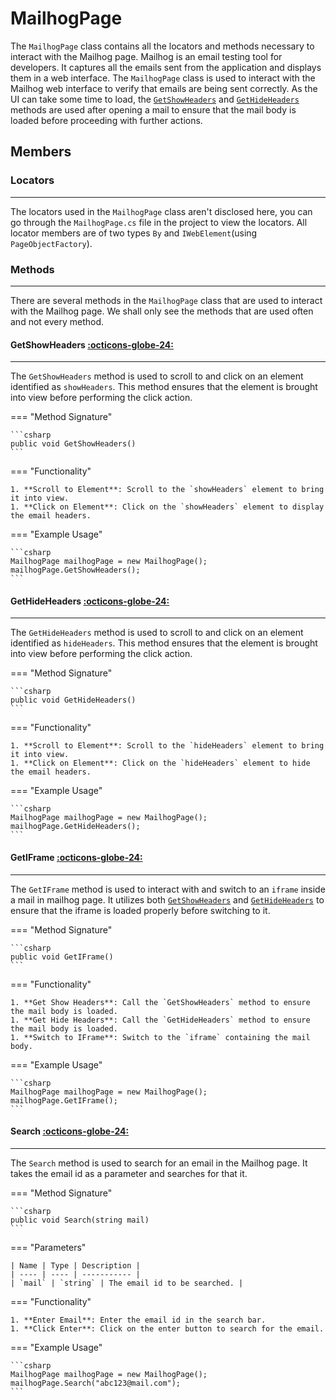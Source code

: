 # MailhogPage

The `MailhogPage` class contains all the locators and methods necessary to interact with the Mailhog page. Mailhog is an email testing tool for developers. It captures all the emails sent from the application and displays them in a web interface. The `MailhogPage` class is used to interact with the Mailhog web interface to verify that emails are being sent correctly. As the UI can take some time to load, the [`GetShowHeaders`](#getshowheaders) and [`GetHideHeaders`](#gethideheaders) methods are used after opening a mail to ensure that the mail body is loaded before proceeding with further actions.

## Members

### **Locators**

---

The locators used in the `MailhogPage` class aren't disclosed here, you can go through the `MailhogPage.cs` file in the project to view the locators. All locator members are of two types `By` and `IWebElement`(using `PageObjectFactory`).

### **Methods**

---

There are several methods in the `MailhogPage` class that are used to interact with the Mailhog page. We shall only see the methods that are used often and not every method.

#### GetShowHeaders [:octicons-globe-24:](../../../getting-started/conventions.md/#public)

---

The `GetShowHeaders` method is used to scroll to and click on an element identified as `showHeaders`. This method ensures that the element is brought into view before performing the click action.

=== "Method Signature"

	```csharp
	public void GetShowHeaders()
	```

=== "Functionality"

	1. **Scroll to Element**: Scroll to the `showHeaders` element to bring it into view.
	1. **Click on Element**: Click on the `showHeaders` element to display the email headers.

=== "Example Usage"

	```csharp
	MailhogPage mailhogPage = new MailhogPage();
	mailhogPage.GetShowHeaders();
	```

#### GetHideHeaders [:octicons-globe-24:](../../../getting-started/conventions.md/#public)

---

The `GetHideHeaders` method is used to scroll to and click on an element identified as `hideHeaders`. This method ensures that the element is brought into view before performing the click action.

=== "Method Signature"

	```csharp
	public void GetHideHeaders()
	```

=== "Functionality"

	1. **Scroll to Element**: Scroll to the `hideHeaders` element to bring it into view.
	1. **Click on Element**: Click on the `hideHeaders` element to hide the email headers.

=== "Example Usage"

	```csharp
	MailhogPage mailhogPage = new MailhogPage();
	mailhogPage.GetHideHeaders();
	```

#### GetIFrame [:octicons-globe-24:](../../../getting-started/conventions.md/#public)

---

The `GetIFrame` method is used to interact with and switch to an `iframe` inside a mail in mailhog page. It utilizes both [`GetShowHeaders`](#getshowheaders) and [`GetHideHeaders`](#gethideheaders) to ensure that the iframe is loaded properly before switching to it.

=== "Method Signature"

	```csharp
	public void GetIFrame()
	```

=== "Functionality"

	1. **Get Show Headers**: Call the `GetShowHeaders` method to ensure the mail body is loaded.
	1. **Get Hide Headers**: Call the `GetHideHeaders` method to ensure the mail body is loaded.
	1. **Switch to IFrame**: Switch to the `iframe` containing the mail body.

=== "Example Usage"

	```csharp
	MailhogPage mailhogPage = new MailhogPage();
	mailhogPage.GetIFrame();
	```

#### Search [:octicons-globe-24:](../../../getting-started/conventions.md/#public)

--- 

The `Search` method is used to search for an email in the Mailhog page. It takes the email id as a parameter and searches for that it.

=== "Method Signature"

	```csharp
	public void Search(string mail)
	```
=== "Parameters"

	| Name | Type | Description |
	| ---- | ---- | ----------- |
	| `mail` | `string` | The email id to be searched. |

=== "Functionality"

	1. **Enter Email**: Enter the email id in the search bar.
	1. **Click Enter**: Click on the enter button to search for the email.

=== "Example Usage"

	```csharp
	MailhogPage mailhogPage = new MailhogPage();
	mailhogPage.Search("abc123@mail.com");
	```
